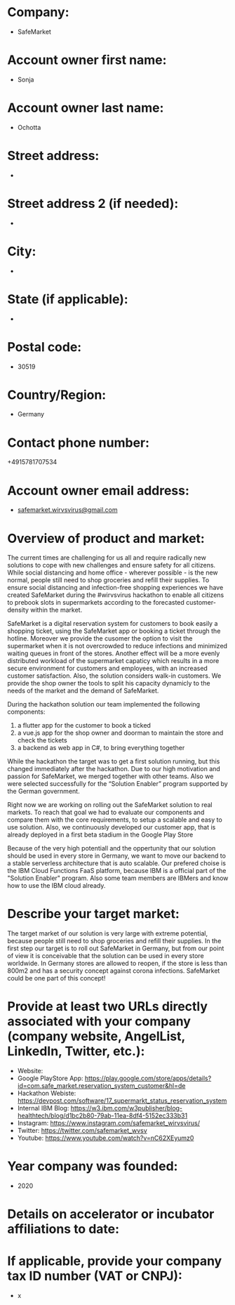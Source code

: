 # Company: 
- SafeMarket

# Account owner first name:
- Sonja

# Account owner last name:
- Ochotta

# Street address: 
- 
# Street address 2 (if needed):
- 

# City:
- 

# State (if applicable):
- 

# Postal code:
- 30519

# Country/Region:
- Germany

# Contact phone number:
+4915781707534
 
# Account owner email address:
- safemarket.wirvsvirus@gmail.com

# Overview of product and market:
The current times are challenging for us all and require radically new solutions to cope with new challenges and ensure safety for all citizens.
While social distancing and home office - wherever possible - is the new normal, people still need to shop groceries and refill their supplies.
To ensure social distancing and infection-free shopping experiences we have created SafeMarket during the #wirvsvirus hackathon to enable all citizens to prebook slots in supermarkets according to the forecasted customer-density within the market.

SafeMarket is a digital reservation system for customers to book easily a shopping ticket, using the SafeMarket app or booking a ticket through the hotline. Moreover we provide the cusomer the option to visit the supermarket when it is not overcrowded to reduce infections and minimized waiting queues in front of the stores. Another effect will be a more evenly distributed workload of the supermarket capaticy which results in a more secure environment for customers and employees, with an increased customer satisfaction. Also, the solution considers walk-in customers. We provide the shop owner the tools to split his capacity dynamicly to the needs of the market and the demand of SafeMarket.

During the hackathon solution our team implemented the following components: 
1. a flutter app for the customer to book a ticked
2. a vue.js app for the shop owner and doorman to maintain the store and check the tickets
3. a backend as web app in C#, to bring everything together 

While the hackathon the target was to get a first solution running, but this changed immediately after the hackathon. Due to our high motivation and passion for SafeMarket, we merged together with other teams. Also we were selected successfully for the “Solution Enabler” program supported by the German government. 

Right now we are working on rolling out the SafeMarket solution to real markets. To reach that goal we had to evaluate our components and compare them with the core requirements, to setup a scalable and easy to use solution. Also, we continuously developed our customer app, that is already deployed in a first beta stadium in the Google Play Store

Because of the very high potentiall and the oppertunity that our solution should be used in every store in Germany, we want to move our backend to a stable serverless architecture that is auto scalable. Our prefered choise is the IBM Cloud Functions FaaS platform, because IBM is a official part of the "Solution Enabler" program. Also some team members are IBMers and know how to use the IBM cloud already.

# Describe your target market:
The target market of our solution is very large with extreme potential, because people still need to shop groceries and refill their supplies. In the first step our target is to roll out SafeMarket in Germany, but from our point of view it is conceivable that the solution can be used in every store worldwide. 
In Germany stores are allowed to reopen, if the store is less than 800m2 and has a security concept against corona infections. SafeMarket could be one part of this concept!

# Provide at least two URLs directly associated with your company (company website, AngelList, LinkedIn, Twitter, etc.):
- Website:
- Google PlayStore App: https://play.google.com/store/apps/details?id=com.safe_market.reservation_system_customer&hl=de
- Hackathon Webiste: https://devpost.com/software/17_supermarkt_status_reservation_system
- Internal IBM Blog: https://w3.ibm.com/w3publisher/blog-healthtech/blog/d1bc2b80-79ab-11ea-8df4-5152ec333b31
- Instagram: https://www.instagram.com/safemarket_wirvsvirus/
- Twitter: https://twitter.com/safemarket_wvsv
- Youtube: https://www.youtube.com/watch?v=nC62XEyumz0

# Year company was founded:
- 2020

# Details on accelerator or incubator affiliations to date:

# If applicable, provide your company tax ID number (VAT or CNPJ):
- x

